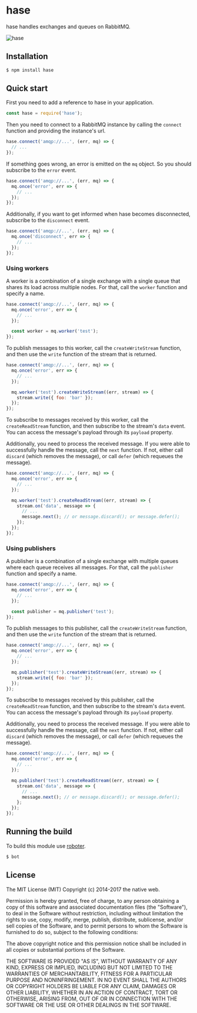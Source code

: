 # hase

hase handles exchanges and queues on RabbitMQ.

![hase](https://github.com/thenativeweb/hase/raw/master/images/logo.jpg "hase")

## Installation

```bash
$ npm install hase
```

## Quick start

First you need to add a reference to hase in your application.

```javascript
const hase = require('hase');
```

Then you need to connect to a RabbitMQ instance by calling the `connect` function and providing the instance's url.

```javascript
hase.connect('amqp://...', (err, mq) => {
  // ...
});
```

If something goes wrong, an error is emitted on the `mq` object. So you should subscribe to the `error` event.

```javascript
hase.connect('amqp://...', (err, mq) => {
  mq.once('error', err => {
    // ...
  });
});
```

Additionally, if you want to get informed when hase becomes disconnected, subscribe to the `disconnect` event.

```javascript
hase.connect('amqp://...', (err, mq) => {
  mq.once('disconnect', err => {
    // ...
  });
});
```

### Using workers

A worker is a combination of a single exchange with a single queue that shares its load across multiple nodes. For that, call the `worker` function and specify a name.

```javascript
hase.connect('amqp://...', (err, mq) => {
  mq.once('error', err => {
    // ...
  });

  const worker = mq.worker('test');
});
```

To publish messages to this worker, call the `createWriteStream` function, and then use the `write` function of the stream that is returned.

```javascript
hase.connect('amqp://...', (err, mq) => {
  mq.once('error', err => {
    // ...
  });

  mq.worker('test').createWriteStream((err, stream) => {
    stream.write({ foo: 'bar' });
  });
});
```

To subscribe to messages received by this worker, call the `createReadStream` function, and then subscribe to the stream's `data` event. You can access the message's payload through its `payload` property.

Additionally, you need to process the received message. If you were able to successfully handle the message, call the `next` function. If not, either call `discard` (which removes the message), or call `defer` (which requeues the message).

```javascript
hase.connect('amqp://...', (err, mq) => {
  mq.once('error', err => {
    // ...
  });

  mq.worker('test').createReadStream((err, stream) => {
    stream.on('data', message => {
      // ...
      message.next(); // or message.discard(); or message.defer();
    });
  });
});
```

### Using publishers

A publisher is a combination of a single exchange with multiple queues where each queue receives all messages. For that, call the `publisher` function and specify a name.

```javascript
hase.connect('amqp://...', (err, mq) => {
  mq.once('error', err => {
    // ...
  });

  const publisher = mq.publisher('test');
});
```

To publish messages to this publisher, call the `createWriteStream` function, and then use the `write` function of the stream that is returned.

```javascript
hase.connect('amqp://...', (err, mq) => {
  mq.once('error', err => {
    // ...
  });

  mq.publisher('test').createWriteStream((err, stream) => {
    stream.write({ foo: 'bar' });
  });
});
```

To subscribe to messages received by this publisher, call the `createReadStream` function, and then subscribe to the stream's `data` event. You can access the message's payload through its `payload` property.

Additionally, you need to process the received message. If you were able to successfully handle the message, call the `next` function. If not, either call `discard` (which removes the message), or call `defer` (which requeues the message).

```javascript
hase.connect('amqp://...', (err, mq) => {
  mq.once('error', err => {
    // ...
  });

  mq.publisher('test').createReadStream((err, stream) => {
    stream.on('data', message => {
      // ...
      message.next(); // or message.discard(); or message.defer();
    };
  });
});
```

## Running the build

To build this module use [roboter](https://www.npmjs.com/package/roboter).

```bash
$ bot
```

## License

The MIT License (MIT)
Copyright (c) 2014-2017 the native web.

Permission is hereby granted, free of charge, to any person obtaining a copy of this software and associated documentation files (the "Software"), to deal in the Software without restriction, including without limitation the rights to use, copy, modify, merge, publish, distribute, sublicense, and/or sell copies of the Software, and to permit persons to whom the Software is furnished to do so, subject to the following conditions:

The above copyright notice and this permission notice shall be included in all copies or substantial portions of the Software.

THE SOFTWARE IS PROVIDED "AS IS", WITHOUT WARRANTY OF ANY KIND, EXPRESS OR IMPLIED, INCLUDING BUT NOT LIMITED TO THE WARRANTIES OF MERCHANTABILITY, FITNESS FOR A PARTICULAR PURPOSE AND NONINFRINGEMENT. IN NO EVENT SHALL THE AUTHORS OR COPYRIGHT HOLDERS BE LIABLE FOR ANY CLAIM, DAMAGES OR OTHER LIABILITY, WHETHER IN AN ACTION OF CONTRACT, TORT OR OTHERWISE, ARISING FROM, OUT OF OR IN CONNECTION WITH THE SOFTWARE OR THE USE OR OTHER DEALINGS IN THE SOFTWARE.
